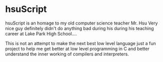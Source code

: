 # hsuScript

hsuScript is an homage to my old computer science teacher Mr. Hsu 
Very nice guy definitely didn't do anything bad during his during his teaching career at Lake Park High School....

This is not an attempt to make the next best low level language just a fun project to help me get better at low level programming
in C and better understand the inner working of compilers and interpreters.
